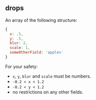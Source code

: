 ## drops

An array of the following structure:

```js
{
  x: .5,
  y: .5,
  blur: 2,
  scale: 1,
  someOtherField: 'apples'
}
```

For your safety:
* `x`, `y`, `blur` and `scale` must be numbers.
* `-0.2 < x < 1.2`
* `-0.2 < y < 1.2`
* no restrictions on any other fields.
